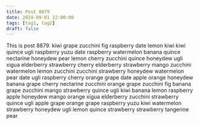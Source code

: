 ```yaml
---
title: Post 8879
date: 2024-09-01 12:00:00
tags: [tag1, tag2]
draft: false
---
```

This is post 8879.
kiwi
grape
zucchini
fig
raspberry
date
lemon
kiwi
kiwi
quince
ugli
raspberry
yuzu
date
raspberry
watermelon
banana
quince
nectarine
honeydew
pear
lemon
cherry
zucchini
quince
honeydew
ugli
xigua
elderberry
strawberry
cherry
elderberry
strawberry
mango
zucchini
watermelon
lemon
zucchini
zucchini
strawberry
honeydew
watermelon
pear
date
ugli
raspberry
cherry
orange
grape
date
apple
orange
honeydew
banana
grape
cherry
nectarine
zucchini
orange
grape
zucchini
fig
banana
grape
zucchini
mango
strawberry
quince
ugli
kiwi
banana
lemon
raspberry
apple
honeydew
mango
orange
xigua
elderberry
zucchini
strawberry
quince
ugli
apple
grape
orange
grape
raspberry
yuzu
kiwi
watermelon
strawberry
honeydew
ugli
lemon
quince
strawberry
strawberry
tangerine
pear
